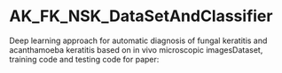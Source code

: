 # AK_FK_NSK_DataSetAndClassifier
Deep learning approach for automatic diagnosis of fungal keratitis and acanthamoeba keratitis based on in vivo microscopic imagesDataset, training code and testing code for paper: 

